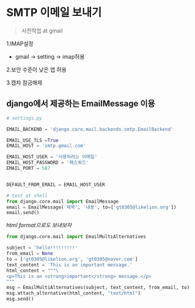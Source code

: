 # SMTP 이메일 보내기

> 사전작업 at gmail

1.IMAP설정
- gmail -> setting -> imap허용

2.보안 수준이 낮은 앱 허용

3.캡챠 잠금해제

## django에서 제공하는 EmailMessage 이용
```python
# settings.py

EMAIL_BACKEND = 'django.core.mail.backends.smtp.EmailBackend'

EMAIL_USE_TLS =True
EMAIL_HOST = 'smtp.gmail.com'

EMAIL_HOST_USER = '사용하려는 이메일'
EMAIL_HOST_PASSWORD = '패스워드'
EMAIL_PORT = 587


DEFAULT_FROM_EMAIL = EMAIL_HOST_USER
```

```python
# test at shell
from django.core.mail import EmailMessage
email = EmailMessage('제목', '내용', to=['gt0305@likelion.org'])
email.send()
```

_html format으로도 보내보자_
```python
from django.core.mail import EmailMultiAlternatives

subject = 'hello!!!!!!!!!'
from_email = None
to = ['gt0305@likelion.org', 'gt0305@naver.com']
text_content = 'This is an important message.'
html_content = """\
<p>This is an <strong>important</strong> message.</p>
"""
msg = EmailMultiAlternatives(subject, text_content, from_email, to)
msg.attach_alternative(html_content, "text/html")
msg.send()
```